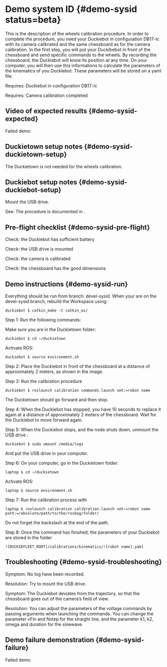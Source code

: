 # Demo system ID {#demo-sysid status=beta}

This is the description of the wheels calibration procedure. In order to complete the procedure, you need your Duckiebot in configuration DB17-lc with its camera calibrated and the same chessboard as for the camera calibration. 
In the first step, you will put your Duckibebot in front of the chessboard and send specific commands to the wheels. By recording the chessboard, the Duckiebot will know its position at any time. On your computer, you will then use this informations to calculate the parameters of the kinematics of you Duckiebot. These parameters will be stored on a yaml file. 

<div class='requirements' markdown="1">

Requires: Duckiebot in configuration DB17-lc

Requires: Camera calibration completed

</div>

## Video of expected results {#demo-sysid-expected}

<div figure-id="fig:demo_failed-sysid">
    <figcaption>Failed demo
    </figcaption>
    <dtvideo src='vimeo:251027149'/>
</div>



## Duckietown setup notes {#demo-sysid-duckietown-setup}

The Duckietown is not needed for the wheels calibration. 


## Duckiebot setup notes {#demo-sysid-duckiebot-setup}

Mount the USB drive.

See: The procedure is documented in [](#mounting-usb).


## Pre-flight checklist {#demo-sysid-pre-flight}

Check: the Duckiebot has sufficient battery

Check: the USB drive is mounted 

Check: the camera is calibrated

Check: the chessboard has the good dimensions


## Demo instructions {#demo-sysid-run}


Everything should be run from branch: devel-sysid. When your are on the devel-sysid branch, rebuild the Workspace  using:

    duckiebot $ catkin_make -C catkin_ws/

Step 1: Run the following commands:

Make sure you are in the Duckietown folder:

    duckiebot $ cd ~/duckietown

Activate ROS:

    duckiebot $ source environment.sh


Step 2: Place the Duckiebot in front of the chessboard at a distance of approximately 2 meters, as shown in the image.

Step 3: Run the calibration procedure

    duckiebot $ roslaunch calibration commands.launch veh:=robot name

The Duckietown should go forward and then stop. 

Step 4: When the Duckiebot has stopped, you have 10 seconds to replace it again at a distance of approximately 2 meters of the chessboard. Wait for the Duckiebot to move forward again.

Step 5: When the Duckiebot stops, and the node shuts down, unmount the USB drive :

    duckiebot $ sudo umount /media/logs

And put the USB drive in your computer. 

Step 6: On your computer, go in the Duckietown folder:

    laptop $ cd ~/duckietown

Activate ROS:

    laptop $ source environment.sh

Step 7: Run the calibration process with 

    laptop $ roslaunch calibration calibration.launch veh:=robot name  path:=/absolute/path/to/the/rosbag/folder/

Do not forget the backslash at the end of the path. 

Step 8: Once the command has finished, the parameters of your Duckiebot are stored in the folder


    ![DUCKIEFLEET_ROOT]/calibrations/kinematics/![robot name].yaml


## Troubleshooting {#demo-sysid-troubleshooting}

Symptom: No log have been recorded.

Resolution: Try to mount the USB drive.

Symptom: The Duckiebot deviates from the trajectory, so that the chessboard goes out of the camera’s field of view.

Resolution: You can adjust the parameters of the voltage commands by passing arguments when launching the commands. You can change the parameter vFin and Nstep for the straight line, and the parameter k1, k2, omega and duration for the sinewave.


## Demo failure demonstration {#demo-sysid-failure}

<div figure-id="fig:demo_failed-sysid">
    <figcaption>Failed demo
    </figcaption>
    <dtvideo src='vimeo:251027122'/>
</div>

